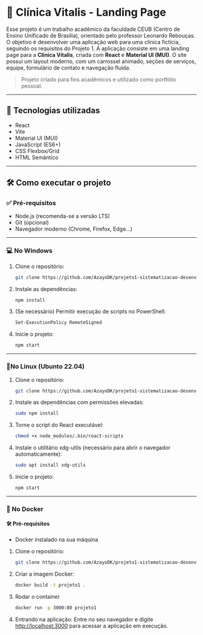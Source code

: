 # 🏥 Clínica Vitalis - Landing Page

Esse projeto é um trabalho acadêmico da faculdade CEUB (Centro de Ensino Unificado de Brasília), orientado pelo professor Leonardo Rebouças. O objetivo é desenvolver uma aplicação web para uma clínica fictícia, seguindo os requisitos do Projeto 1. A aplicação consiste em uma landing page para a **Clínica Vitalis**, criada com **React** e **Material UI (MUI)**. O site possui um layout moderno, com um carrossel animado, seções de serviços, equipe, formulário de contato e navegação fluida.

> Projeto criado para fins acadêmicos e utilizado como portfólio pessoal.

---

## 🚀 Tecnologias utilizadas

- React
- Vite
- Material UI (MUI)
- JavaScript (ES6+)
- CSS Flexbox/Grid
- HTML Semântico

---

## 🛠️ Como executar o projeto

### ✅ Pré-requisitos

- Node.js (recomenda-se a versão LTS)
- Git (opcional)
- Navegador moderno (Chrome, Firefox, Edge...)

---

### 💻 No Windows

1. Clone o repositório:
   ```bash
   git clone https://github.com/AzayoDK/projeto1-sistematizacao-desenvolviment-web.git
   ```
2. Instale as dependências:
   ```bash
   npm install
   ```
3. (Se necessário) Permitir execução de scripts no PowerShell:
   ```bash
   Set-ExecutionPolicy RemoteSigned
   ```
4. Inicie o projeto:
   ```bash
   npm start
   ```
   
---

### 🐧No Linux (Ubunto 22.04)

1. Clone o repositório:
   ```bash
   git clone https://github.com/AzayoDK/projeto1-sistematizacao-desenvolviment-web.git
   ```
2. Instale as dependências com permissões elevadas:
   ```bash
   sudo npm install
   ```
3. Torne o script do React executável:
   ```bash
   chmod +x node_modules/.bin/react-scripts
   ```
4. Instale o utilitário xdg-utils (necessário para abrir o navegador automaticamente):
   ```bash
   sudo apt install xdg-utils
   ```
5. Inicie o projeto:
   ```bash
   npm start
   ```

---

### 🐋 No Docker

#### 🛠️ Pré-requisitos

- Docker instalado na sua máquina


1. Clone o repositório:
   ```bash
   git clone https://github.com/AzayoDK/projeto1-sistematizacao-desenvolviment-web.git
   ```
2. Criar a imagem Docker:
   ```bash
   docker build -t projeto1 .
   ```
3. Rodar o container
   ```bash
   docker run -p 3000:80 projeto1
   ```
4. Entrando na aplicação:
   Entre no seu navegador e digite [http://localhost:3000](http://localhost:3000) para acessar a aplicação em execução.
